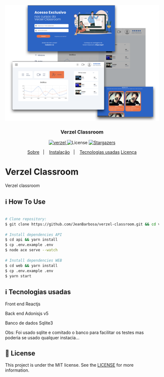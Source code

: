 ![Verzel Classroom](screenshots/default.png)

<h3 align="center">
  Verzel Classroom
</h3>

<p align="center">

  <a target="_blank"  href ="">
    <img alt="verzel" src="https://img.shields.io/badge/made%20by-verzel-classroom-%2304D361">
  </a>

  <img alt="License" src="https://img.shields.io/badge/license-MIT-%2304D361">

  <a target="_blank"  href ="https://github.com/jeanbarbosa/verzel-classroom/stargazers">
    <img alt="Stargazers" src="https://img.shields.io/github/stars/jeanbarbosa/verzel-classroom?style=social">
  </a>
</p>

<p align="center">
  <a target="_blank"  href ="#Classroom">Sobre</a>&nbsp;&nbsp;&nbsp;|&nbsp;&nbsp;&nbsp;
  <a target="_blank"  href ="#information_source-how-to-use">Instalação</a>&nbsp;&nbsp;&nbsp;|&nbsp;&nbsp;&nbsp;
  <a target="_blank"  href ="#tech">Tecnologias usadas</a>
  <a target="_blank"  href ="#memo-license">Licença</a>
</p>

# Verzel Classroom
Verzel classroom

## :information_source: How To Use

```bash

# Clone repository:
$ git clone https://github.com/JeanBarbosa/verzel-classroom.git && cd verzel-classroom

# Install dependencies API
$ cd api && yarn install
$ cp .env.example .env
$ node ace serve --watch

# Install dependencies WEB
$ cd web && yarn install
$ cp .env.example .env
$ yarn start

```
## :information_source: Tecnologias usadas

Front end
Reactjs

Back end
Adonisjs v5

Banco de dados
Sqlite3

Obs: Foi usado sqlite e comitado o banco para facilitar os testes mas poderia se usado qualquer instacia...

## :memo: License
This project is under the MIT license. See the [LICENSE](https://github.com/jeanbarbosa/verzel-classroom/blob/master/LICENSE) for more information.
